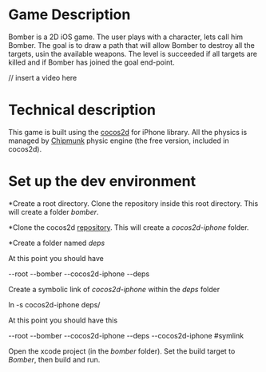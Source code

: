 
# Game Description

Bomber is a 2D iOS game. The user plays with a character, lets call him Bomber. The goal is to draw a path that will allow Bomber to destroy all the targets, usin the available weapons.
The level is succeeded if all targets are killed and if Bomber has joined the goal end-point.

// insert a video here

# Technical description

This game is built using the [cocos2d](http://www.cocos2d-iphone.org/) for iPhone library. All the physics is managed by [Chipmunk](http://chipmunk-physics.net/) physic engine (the free version, included in cocos2d).

# Set up the dev environment

*Create a root directory. Clone the repository inside this root directory. This will create a folder *bomber*.

*Clone the cocos2d [repository](https://github.com/cocos2d/cocos2d-iphone). This will create a *cocos2d-iphone* folder.

*Create a folder named *deps*

At this point you should have

--root
	--bomber
	--cocos2d-iphone
	--deps

Create a symbolic link of *cocos2d-iphone* within the *deps* folder

ln -s cocos2d-iphone deps/

At this point you should have this

--root
	--bomber
	--cocos2d-iphone
	--deps
		--cocos2d-iphone #symlink

Open the xcode project (in the *bomber* folder). Set the build target to *Bomber*, then build and run.
